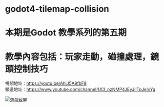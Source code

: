 # godot4-tilemap-collision

# 本期是Godot 教學系列的第五期

# 教學內容包括：玩家走動，碰撞處理，鏡頭控制技巧
視頻地址：https://youtu.be/AhiJ5A9fbF8 <br>
頻道地址：https://www.youtube.com/channel/UCI_nzNMP4JEyJiITpJeIxYg

![遊戲截屏](https://github.com/imperativelyfunctional/godot4-tilemap-collision/blob/master/demo.gif)

